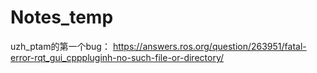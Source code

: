 # Notes_temp

uzh_ptam的第一个bug：
https://answers.ros.org/question/263951/fatal-error-rqt_gui_cpppluginh-no-such-file-or-directory/


